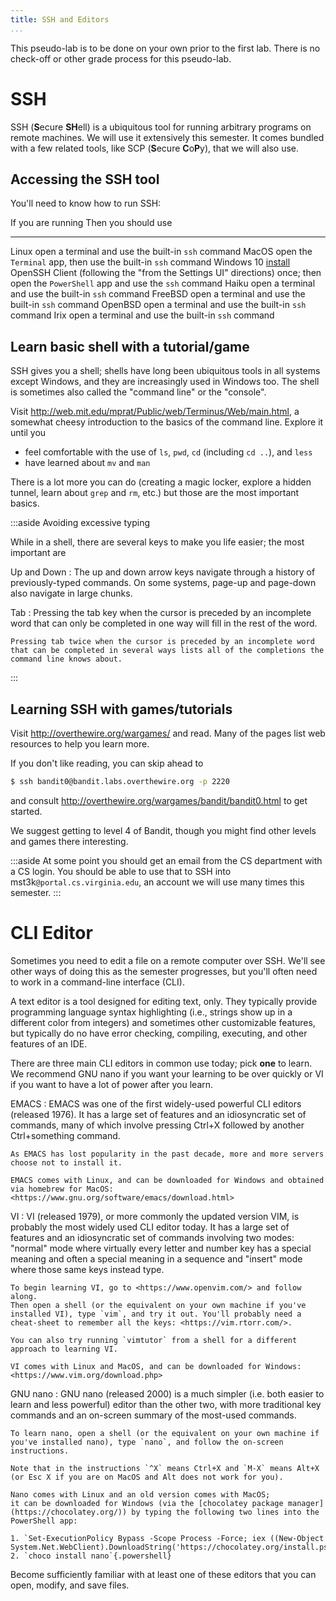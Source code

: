 ```yaml
---
title: SSH and Editors
...
```


This pseudo-lab is to be done on your own prior to the first lab.
There is no check-off or other grade process for this pseudo-lab.

# SSH

SSH (**S**ecure **SH**ell) is a ubiquitous tool for running arbitrary programs on remote machines.
We will use it extensively this semester.
It comes bundled with a few related tools, like SCP (**S**ecure **C**o**P**y), that we will also use.

## Accessing the SSH tool

You'll need to know how to run SSH:

If you are running      Then you should use
----------------------  -----------------------------
Linux                   open a terminal and use the built-in `ssh` command
MacOS                   open the `Terminal` app, then use the built-in `ssh` command
Windows 10              [install](https://docs.microsoft.com/en-us/windows-server/administration/openssh/openssh_install_firstuse) OpenSSH Client (following the "from the Settings UI" directions) once; then open the `PowerShell` app and use the `ssh` command
Haiku                   open a terminal and use the built-in `ssh` command
FreeBSD                 open a terminal and use the built-in `ssh` command
OpenBSD                 open a terminal and use the built-in `ssh` command
Irix                    open a terminal and use the built-in `ssh` command

## Learn basic shell with a tutorial/game

SSH gives you a shell; shells have long been ubiquitous tools in all systems except Windows, and they are increasingly used in Windows too.
The shell is sometimes also called the "command line" or the "console".

Visit <http://web.mit.edu/mprat/Public/web/Terminus/Web/main.html>, a somewhat cheesy introduction to the basics of the command line. Explore it until you

- feel comfortable with the use of `ls`, `pwd`, `cd` (including `cd ..`), and `less`
- have learned about `mv` and `man`

There is a lot more you can do (creating a magic locker, explore a hidden tunnel, learn about `grep` and `rm`, etc.) but those are the most important basics.

:::aside
Avoiding excessive typing

While in a shell, there are several keys to make you life easier; the most important are

Up and Down
:   The up and down arrow keys navigate through a history of previously-typed commands. On some systems, page-up and page-down also navigate in large chunks. 

Tab
:  Pressing the tab key when the cursor is preceded by an incomplete word that can only be completed in one way will fill in the rest of the word.

    Pressing tab twice when the cursor is preceded by an incomplete word that can be completed in several ways lists all of the completions the command line knows about.
:::

## Learning SSH with games/tutorials

Visit <http://overthewire.org/wargames/> and read.
Many of the pages list web resources to help you learn more.

If you don't like reading, you can skip ahead to

````bash
$ ssh bandit0@bandit.labs.overthewire.org -p 2220
````

and consult <http://overthewire.org/wargames/bandit/bandit0.html> to get started.

We suggest getting to level 4 of Bandit, though you might find other levels and games there interesting.

:::aside
At some point you should get an email from the CS department with a CS login.
You should be able to use that to SSH into mst3k`@portal.cs.virginia.edu`, an account we will use many times this semester.
:::

# CLI Editor

Sometimes you need to edit a file on a remote computer over SSH.
We'll see other ways of doing this as the semester progresses, but you'll often need to work in a command-line interface (CLI).

A text editor is a tool designed for editing text, only. They typically provide programming language syntax highlighting (i.e., strings show up in a different color from integers) and sometimes other customizable features, but typically do no have error checking, compiling, executing, and other features of an IDE.

There are three main CLI editors in common use today; pick **one** to learn. We recommend GNU nano if you want your learning to be over quickly or VI if you want to have a lot of power after you learn.

EMACS
:   EMACS was one of the first widely-used powerful CLI editors (released 1976).
    It has a large set of features and an idiosyncratic set of commands, many of which involve pressing Ctrl+X followed by another Ctrl+something command.
    
    As EMACS has lost popularity in the past decade, more and more servers choose not to install it.

    EMACS comes with Linux, and can be downloaded for Windows and obtained via homebrew for MacOS: <https://www.gnu.org/software/emacs/download.html>

VI
:   VI (released 1979), or more commonly the updated version VIM, is probably the most widely used CLI editor today.
    It has a large set of features and an idiosyncratic set of commands involving two modes:
    "normal" mode where virtually every letter and number key has a special meaning and often a special meaning in a sequence
    and "insert" mode where those same keys instead type.
    
    To begin learning VI, go to <https://www.openvim.com/> and follow along.
    Then open a shell (or the equivalent on your own machine if you've installed VI), type `vim`, and try it out. You'll probably need a cheat-sheet to remember all the keys: <https://vim.rtorr.com/>.
    
    You can also try running `vimtutor` from a shell for a different approach to learning VI.
    
    VI comes with Linux and MacOS, and can be downloaded for Windows: <https://www.vim.org/download.php>

GNU nano
:   GNU nano (released 2000) is a much simpler (i.e. both easier to learn and less powerful) editor than the other two, with more traditional key commands and an on-screen summary of the most-used commands.
    

    To learn nano, open a shell (or the equivalent on your own machine if you've installed nano), type `nano`, and follow the on-screen instructions.
    
    Note that in the instructions `^X` means Ctrl+X and `M-X` means Alt+X (or Esc X if you are on MacOS and Alt does not work for you).
    
    Nano comes with Linux and an old version comes with MacOS;
    it can be downloaded for Windows (via the [chocolatey package manager](https://chocolatey.org/)) by typing the following two lines into the PowerShell app:
    
    1. `Set-ExecutionPolicy Bypass -Scope Process -Force; iex ((New-Object System.Net.WebClient).DownloadString('https://chocolatey.org/install.ps1'))`{.powershell}
    2. `choco install nano`{.powershell}

Become sufficiently familiar with at least one of these editors that you can open, modify, and save files.
